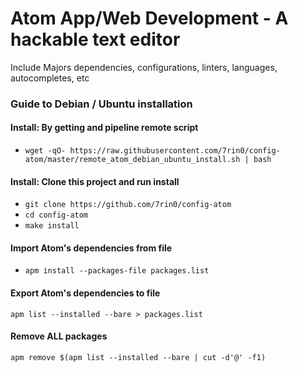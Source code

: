 # Atom App/Web Development - A hackable text editor
Include Majors dependencies, configurations, linters, languages, autocompletes, etc

### Guide to Debian / Ubuntu installation

#### Install: By getting and pipeline remote script
- ``wget -qO- https://raw.githubusercontent.com/7rin0/config-atom/master/remote_atom_debian_ubuntu_install.sh | bash``

#### Install: Clone this project and run install
- ``git clone https://github.com/7rin0/config-atom``
- ``cd config-atom``
- ``make install``

#### Import Atom's dependencies from file
- ``apm install --packages-file packages.list``

#### Export Atom's dependencies to file
``apm list --installed --bare > packages.list``

#### Remove ALL packages
``apm remove $(apm list --installed --bare | cut -d'@' -f1)``


